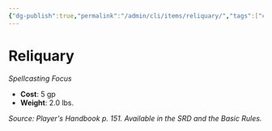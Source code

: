 ```yaml
---
{"dg-publish":true,"permalink":"/admin/cli/items/reliquary/","tags":["compendium/src/5e/phb","item/gear/spellcasting-focus"],"updated":"2025-01-11T15:32:19.591+00:00"}
---
```


# Reliquary
*Spellcasting Focus*  

- **Cost**: 5 gp
- **Weight**: 2.0 lbs.

*Source: Player's Handbook p. 151. Available in the SRD and the Basic Rules.*